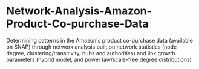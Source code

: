 # Network-Analysis-Amazon-Product-Co-purchase-Data
Determining patterns in the Amazon's product co-purchase data (available on SNAP) through network analysis built on network statistics (node degree, clustering/transitivity, hubs and authorities) and link growth parameters (hybrid model, and power law/scale-free degree distributions)
